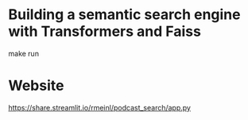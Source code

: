 # Building a semantic search engine with Transformers and Faiss

make run

# Website
https://share.streamlit.io/rmeinl/podcast_search/app.py
